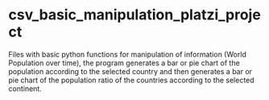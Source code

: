 # csv_basic_manipulation_platzi_project
Files with basic python functions for manipulation of information (World Population over time), the program generates a bar or pie chart of the population according to the selected country and then generates a bar or pie chart of the population ratio of the countries according to the selected continent.
